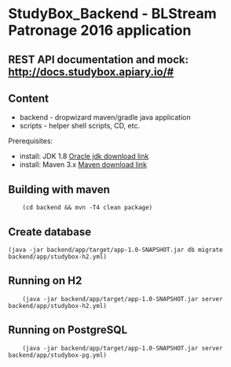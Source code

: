 # StudyBox_Backend - BLStream Patronage 2016 application

## REST API documentation and mock: http://docs.studybox.apiary.io/#

## Content
- backend - dropwizard maven/gradle java application
- scripts - helper shell scripts, CD, etc.

Prerequisites:
- install: JDK 1.8 [Oracle jdk download link]
- install: Maven 3.x [Maven download link]

## Building with maven

        (cd backend && mvn -T4 clean package)

## Create database

	(java -jar backend/app/target/app-1.0-SNAPSHOT.jar db migrate backend/app/studybox-h2.yml)

## Running on H2

        (java -jar backend/app/target/app-1.0-SNAPSHOT.jar server backend/app/studybox-h2.yml)

## Running on PostgreSQL

        (java -jar backend/app/target/app-1.0-SNAPSHOT.jar server backend/app/studybox-pg.yml)


[Oracle jdk download link]:http://www.oracle.com/technetwork/java/javase/downloads/index.html
[Maven download link]: http://maven.apache.org/download.cgi?Preferred=ftp://mirror.reverse.net/pub/apache

